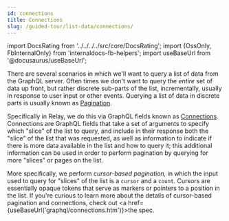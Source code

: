 ```yaml
---
id: connections
title: Connections
slug: /guided-tour/list-data/connections/
---
```


import DocsRating from '../../../../src/core/DocsRating';
import {OssOnly, FbInternalOnly} from 'internaldocs-fb-helpers';
import useBaseUrl from '@docusaurus/useBaseUrl';

There are several scenarios in which we'll want to query a list of data from the GraphQL server. Often times we don't want to query the *entire* set of data up front, but rather discrete sub-parts of the list, incrementally, usually in response to user input or other events. Querying a list of data in discrete parts is usually known as [Pagination](https://graphql.github.io/learn/pagination/).


Specifically in Relay, we do this via GraphQL fields known as [Connections](https://graphql.github.io/learn/pagination/#complete-connection-model). Connections are GraphQL fields that take a set of arguments to specify which "slice" of the list to query, and include in their response both the "slice" of the list that was requested, as well as  information to indicate if there is more data available in the list and how to query it; this additional information can be used in order to perform pagination by querying for more "slices" or pages on the list.

More specifically, we perform *cursor-based pagination,* in which the input used to query for "slices" of the list is a `cursor` and a `count`. Cursors are essentially opaque tokens that serve as markers or pointers to a position in the list. If you're curious to learn more about the details of cursor-based pagination and connections, check out <a href={useBaseUrl('graphql/connections.htm')}>the spec</a>.


<DocsRating />
